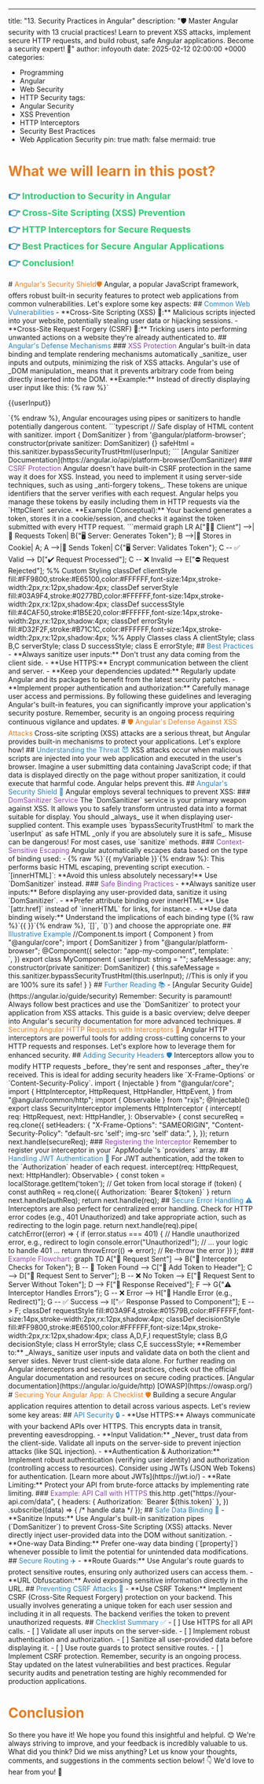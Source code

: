 ---

title: "13. Security Practices in Angular"
description: "🛡️ Master Angular security with 13 crucial practices! Learn to prevent XSS attacks, implement secure HTTP requests, and build robust, safe Angular applications. Become a security expert! 💪"
author: infoyouth
date: 2025-02-12 02:00:00 +0000
categories:

- Programming
- Angular
- Web Security
- HTTP Security
  tags:
- Angular Security
- XSS Prevention
- HTTP Interceptors
- Security Best Practices
- Web Application Security
  pin: true
  math: false
  mermaid: true

# <span style="color:#e67e22;">What we will learn in this post?</span>

<ul style='list-style-type: none; padding-left: 0;'>
<li><span style='color: #2980b9; font-size: 20px; font-weight: bold;'>👉</span> <span style='color: #2ecc71; font-size: 18px; font-weight: bold;'>Introduction to Security in Angular</span></li>
<li><span style='color: #2980b9; font-size: 20px; font-weight: bold;'>👉</span> <span style='color: #2ecc71; font-size: 18px; font-weight: bold;'>Cross-Site Scripting (XSS) Prevention</span></li>
<li><span style='color: #2980b9; font-size: 20px; font-weight: bold;'>👉</span> <span style='color: #2ecc71; font-size: 18px; font-weight: bold;'>HTTP Interceptors for Secure Requests</span></li>
<li><span style='color: #2980b9; font-size: 20px; font-weight: bold;'>👉</span> <span style='color: #2ecc71; font-size: 18px; font-weight: bold;'>Best Practices for Secure Angular Applications</span></li>
<li><span style='color: #2980b9; font-size: 20px; font-weight: bold;'>👉</span> <span style='color: #2ecc71; font-size: 18px; font-weight: bold;'>Conclusion!</span></li>
</ul>
# <span style="color:#e67e22">Angular's Security Shield🛡️</span>
Angular, a popular JavaScript framework, offers robust built-in security features to protect web applications from common vulnerabilities. Let's explore some key aspects:
## <span style="color:#2980b9">Common Web Vulnerabilities</span>
- **Cross-Site Scripting (XSS) 👾:** Malicious scripts injected into your website, potentially stealing user data or hijacking sessions.
- **Cross-Site Request Forgery (CSRF) 🎣:** Tricking users into performing unwanted actions on a website they're already authenticated to.
## <span style="color:#2980b9">Angular's Defense Mechanisms</span>
### <span style="color:#8e44ad">XSS Protection</span>
Angular's built-in data binding and template rendering mechanisms automatically _sanitize_ user inputs and outputs, minimizing the risk of XSS attacks. Angular's use of _DOM manipulation_ means that it prevents arbitrary code from being directly inserted into the DOM.
**Example:** Instead of directly displaying user input like this: {% raw %}`<p>{{userInput}}</p>`{% endraw %}, Angular encourages using pipes or sanitizers to handle potentially dangerous content.
```typescript
// Safe display of HTML content with sanitizer.
import { DomSanitizer } from '@angular/platform-browser';
constructor(private sanitizer: DomSanitizer) {}
safeHtml = this.sanitizer.bypassSecurityTrustHtml(userInput);
```
[Angular Sanitizer Documentation](https://angular.io/api/platform-browser/DomSanitizer)
### <span style="color:#8e44ad">CSRF Protection</span>
Angular doesn't have built-in CSRF protection in the same way it does for XSS. Instead, you need to implement it using server-side techniques, such as using _anti-forgery tokens_. These tokens are unique identifiers that the server verifies with each request. Angular helps you manage these tokens by easily including them in HTTP requests via the `HttpClient` service.
**Example (Conceptual):** Your backend generates a token, stores it in a cookie/session, and checks it against the token submitted with every HTTP request.
```mermaid
graph LR
    A["🧑‍💻 Client"] -->|🔑 Requests Token| B{"🖥️ Server: Generates Token"};
    B -->|🍪 Stores in Cookie| A;
    A -->|📡 Sends Token| C{"🖥️ Server: Validates Token"};
    C -- ✅ Valid --> D["✔️ Request Processed"];
    C -- ❌ Invalid --> E["⛔ Request Rejected"];
    %% Custom Styling
    classDef clientStyle fill:#FF9800,stroke:#E65100,color:#FFFFFF,font-size:14px,stroke-width:2px,rx:12px,shadow:4px;
    classDef serverStyle fill:#03A9F4,stroke:#0277BD,color:#FFFFFF,font-size:14px,stroke-width:2px,rx:12px,shadow:4px;
    classDef successStyle fill:#4CAF50,stroke:#1B5E20,color:#FFFFFF,font-size:14px,stroke-width:2px,rx:12px,shadow:4px;
    classDef errorStyle fill:#D32F2F,stroke:#B71C1C,color:#FFFFFF,font-size:14px,stroke-width:2px,rx:12px,shadow:4px;
    %% Apply Classes
    class A clientStyle;
    class B,C serverStyle;
    class D successStyle;
    class E errorStyle;
## <span style="color:#2980b9">Best Practices</span>
- **Always sanitize user inputs:** Don't trust any data coming from the client side.
- **Use HTTPS:** Encrypt communication between the client and server.
- **Keep your dependencies updated:** Regularly update Angular and its packages to benefit from the latest security patches.
- **Implement proper authentication and authorization:** Carefully manage user access and permissions.
By following these guidelines and leveraging Angular's built-in features, you can significantly improve your application's security posture. Remember, security is an ongoing process requiring continuous vigilance and updates.
# <span style="color:#e67e22">🛡️ Angular's Defense Against XSS Attacks</span>
Cross-site scripting (XSS) attacks are a serious threat, but Angular provides built-in mechanisms to protect your applications. Let's explore how!
## <span style="color:#2980b9">Understanding the Threat 😈</span>
XSS attacks occur when malicious scripts are injected into your web application and executed in the user's browser. Imagine a user submitting data containing JavaScript code; if that data is displayed directly on the page without proper sanitization, it could execute that harmful code. Angular helps prevent this.
## <span style="color:#2980b9">Angular's Security Shield 💪</span>
Angular employs several techniques to prevent XSS:
### <span style="color:#8e44ad">DomSanitizer Service</span>
The `DomSanitizer` service is your primary weapon against XSS. It allows you to safely transform untrusted data into a format suitable for display. You should _always_ use it when displaying user-supplied content.
This example uses `bypassSecurityTrustHtml` to mark the `userInput` as safe HTML _only if you are absolutely sure it is safe_. Misuse can be dangerous! For most cases, use `sanitize` methods.
### <span style="color:#8e44ad">Context-Sensitive Escaping</span>
Angular automatically escapes data based on the type of binding used:
- {% raw %}`{{ myVariable }}`{% endraw %}: This performs basic HTML escaping, preventing script execution.
- `[innerHTML]`: **Avoid this unless absolutely necessary!** Use `DomSanitizer` instead.
### <span style="color:#8e44ad">Safe Binding Practices</span>
- **Always sanitize user inputs:** Before displaying any user-provided data, sanitize it using `DomSanitizer`.
- **Prefer attribute binding over innerHTML:** Use `[attr.href]` instead of `innerHTML` for links, for instance.
- **Use data binding wisely:** Understand the implications of each binding type ({% raw %}`{{ }}`{% endraw %}, `[]`, `()`) and choose the appropriate one.
## <span style="color:#2980b9">Illustrative Example</span>
//Component.ts
import { Component } from "@angular/core";
import { DomSanitizer } from "@angular/platform-browser";
@Component({
  selector: "app-my-component",
  template: ` <div [innerHTML]="safeMessage"></div> `,
})
export class MyComponent {
  userInput: string = "<script>alert('XSS!');</script>";
  safeMessage: any;
  constructor(private sanitizer: DomSanitizer) {
    this.safeMessage = this.sanitizer.bypassSecurityTrustHtml(this.userInput); //This is only if you are 100% sure its safe!
  }
}
## <span style="color:#2980b9">Further Reading 📚</span>
- [Angular Security Guide](https://angular.io/guide/security)
Remember: Security is paramount! Always follow best practices and use the `DomSanitizer` to protect your application from XSS attacks. This guide is a basic overview; delve deeper into Angular's security documentation for more advanced techniques.
# <span style="color:#e67e22">Securing Angular HTTP Requests with Interceptors 🚀</span>
Angular HTTP interceptors are powerful tools for adding cross-cutting concerns to your HTTP requests and responses. Let's explore how to leverage them for enhanced security.
## <span style="color:#2980b9">Adding Security Headers 🛡️</span>
Interceptors allow you to modify HTTP requests _before_ they're sent and responses _after_ they're received. This is ideal for adding security headers like `X-Frame-Options` or `Content-Security-Policy`.
import { Injectable } from "@angular/core";
import {
  HttpInterceptor,
  HttpRequest,
  HttpHandler,
  HttpEvent,
} from "@angular/common/http";
import { Observable } from "rxjs";
@Injectable()
export class SecurityInterceptor implements HttpInterceptor {
  intercept(
    req: HttpRequest<any>,
    next: HttpHandler,
  ): Observable<HttpEvent<any>> {
    const secureReq = req.clone({
      setHeaders: {
        "X-Frame-Options": "SAMEORIGIN",
        "Content-Security-Policy": "default-src 'self'; img-src 'self' data:",
      },
    });
    return next.handle(secureReq);
### <span style="color:#8e44ad">Registering the Interceptor</span>
Remember to register your interceptor in your `AppModule`'s `providers` array.
## <span style="color:#2980b9">Handling JWT Authentication 🔑</span>
For JWT authentication, add the token to the `Authorization` header of each request.
intercept(req: HttpRequest<any>, next: HttpHandler): Observable<HttpEvent<any>> {
  const token = localStorage.getItem('token'); // Get token from local storage
  if (token) {
    const authReq = req.clone({
        Authorization: `Bearer ${token}`
      }
    return next.handle(authReq);
  return next.handle(req);
## <span style="color:#2980b9">Secure Error Handling ⚠️</span>
Interceptors are also perfect for centralized error handling. Check for HTTP error codes (e.g., 401 Unauthorized) and take appropriate action, such as redirecting to the login page.
  return next.handle(req).pipe(
    catchError((error) => {
      if (error.status === 401) {
        // Handle unauthorized error, e.g., redirect to login
        console.error("Unauthorized!");
        // ... your logic to handle 401 ...
      return throwError(() => error); // Re-throw the error
    })
  );
### <span style="color:#8e44ad">Example Flowchart:</span>
graph TD
    A["📨 Request Sent"] --> B{"🛑 Interceptor Checks for Token"};
    B -- 🔑 Token Found --> C["📌 Add Token to Header"];
    C --> D["📡 Request Sent to Server"];
    B -- ❌ No Token --> E["📡 Request Sent to Server Without Token"];
    D --> F["📩 Response Received"];
    F --> G{"⚠️ Interceptor Handles Errors"};
    G -- ❌ Error --> H["🚨 Handle Error (e.g., Redirect)"];
    G -- ✅ Success --> I["✅ Response Passed to Component"];
    E --> F;
    classDef requestStyle fill:#03A9F4,stroke:#01579B,color:#FFFFFF,font-size:14px,stroke-width:2px,rx:12px,shadow:4px;
    classDef decisionStyle fill:#FF9800,stroke:#E65100,color:#FFFFFF,font-size:14px,stroke-width:2px,rx:12px,shadow:4px;
    class A,D,F,I requestStyle;
    class B,G decisionStyle;
    class H errorStyle;
    class C,E successStyle;
**Remember to:** _Always_ sanitize user inputs and validate data on both the client and server sides. Never trust client-side data alone.
For further reading on Angular interceptors and security best practices, check out the official Angular documentation and resources on secure coding practices. [Angular documentation](https://angular.io/guide/http) [OWASP](https://owasp.org/)
# <span style="color:#e67e22">Securing Your Angular App: A Checklist 🛡️</span>
Building a secure Angular application requires attention to detail across various aspects. Let's review some key areas:
## <span style="color:#2980b9">API Security 🔒</span>
- **Use HTTPS:** Always communicate with your backend APIs over HTTPS. This encrypts data in transit, preventing eavesdropping.
- **Input Validation:** _Never_ trust data from the client-side. Validate all inputs on the server-side to prevent injection attacks (like SQL injection).
- **Authentication & Authorization:** Implement robust authentication (verifying user identity) and authorization (controlling access to resources). Consider using JWTs (JSON Web Tokens) for authentication. [Learn more about JWTs](https://jwt.io/)
- **Rate Limiting:** Protect your API from brute-force attacks by implementing rate limiting.
### <span style="color:#8e44ad">Example: API Call with HTTPS</span>
this.http
  .get("https://your-api.com/data", {
    headers: { Authorization: `Bearer ${this.token}` },
  })
  .subscribe((data) => {
    /* handle data */
  });
## <span style="color:#2980b9">Safe Data Binding 💉</span>
- **Sanitize Inputs:** Use Angular's built-in sanitization pipes (`DomSanitizer`) to prevent Cross-Site Scripting (XSS) attacks. Never directly inject user-provided data into the DOM without sanitization.
- **One-way Data Binding:** Prefer one-way data binding (`[property]`) whenever possible to limit the potential for unintended data modifications.
## <span style="color:#2980b9">Secure Routing ✈️</span>
- **Route Guards:** Use Angular's route guards to protect sensitive routes, ensuring only authorized users can access them.
- **URL Obfuscation:** Avoid exposing sensitive information directly in the URL.
## <span style="color:#2980b9">Preventing CSRF Attacks 🚫</span>
- **Use CSRF Tokens:** Implement CSRF (Cross-Site Request Forgery) protection on your backend. This usually involves generating a unique token for each user session and including it in all requests. The backend verifies the token to prevent unauthorized requests.
## <span style="color:#2980b9">Checklist Summary ✅</span>
- [ ] Use HTTPS for all API calls.
- [ ] Validate all user inputs on the server-side.
- [ ] Implement robust authentication and authorization.
- [ ] Sanitize all user-provided data before displaying it.
- [ ] Use route guards to protect sensitive routes.
- [ ] Implement CSRF protection.
Remember, security is an ongoing process. Stay updated on the latest vulnerabilities and best practices. Regular security audits and penetration testing are highly recommended for production applications.
<h1><span style='color:#e67e22'>Conclusion</span></h1>
So there you have it! We hope you found this insightful and helpful. 😊 We're always striving to improve, and your feedback is incredibly valuable to us. What did you think? Did we miss anything? Let us know your thoughts, comments, and suggestions in the comments section below! 👇 We'd love to hear from you! 🎉
